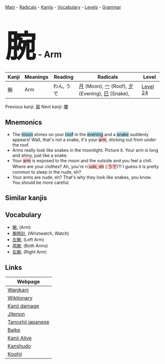 <style> bigfont {font-size: 100px}</style>
[Main](../index.md) -
[Radicals](../radicals.md) -
[Kanjis](../kanjis.md) -
[Vocabulary](../vocabulary.md) -
[Levels](../levels.md) -
[Grammar](../grammar.md)
# <bigfont> 腕</bigfont> - Arm 

| Kanji | Meanings | Reading | Radicals | Level |
| --- | --- | --- | --- | --- |
| 腕 | Arm | わん, うで | [月](../radicals/月.md) (Moon), [宀](../radicals/宀.md) (Roof), [夕](../radicals/夕.md) (Evening), [巳](../radicals/巳.md) (Snake),  | [Level 24](../levels/wk_level24.md) |

Previous kanji: [肩](肩.md) Next kanji: [腰](腰.md) 

## Mnemonics
 * The <span style="background-color:#ADD8E6"> moon</span> shines on your <span style="background-color:#ADD8E6"> roof</span> in the <span style="background-color:#ADD8E6"> evening</span> and a <span style="background-color:#ADD8E6"> snake</span> suddenly appears! Wait, that's not a snake, it's your <span style="background-color:#ffcccb"> arm</span>, sticking out from under the roof.
* Arms really look like snakes in the moonlight. Picture it. Your arm is long and shiny, just like a snake.
* Your <span style="background-color:#ffcccb"> arm</span> is exposed to the moon and the outside and you feel a chill. Where are your clothes? Ah, you're n<span style="background-color:#ffcccb"> ude, eh</span> (<span style="background-color:#ffcccb"> うで</span>)?! I guess it is pretty common to sleep in the nude, eh?
* Your arms are nude, eh? That's why they look like snakes, you know. You should be more careful.


## Similar kanjis
 


## Vocabulary
 * [腕](../vocabulary/腕.md), (Arm)
* [腕時計](../vocabulary/腕.md), (Wristwatch, Watch)
* [左腕](../vocabulary/腕.md), (Left Arm)
* [両腕](../vocabulary/腕.md), (Both Arms)
* [右腕](../vocabulary/腕.md), (Right Arm)



## Links 

| Webpage |
| --- |
| [Wanikani          ](https://www.wanikani.com/kanji/腕) |
| [Wiktionary        ](https://en.wiktionary.org/wiki/腕) |
| [Kanji damage      ](http://www.kanjidamage.com/kanji/search?utf8=✓&q=腕) |
| [Jitenon           ](https://jitenon.com/kanji/腕) |
| [Tanoshii japanese ](https://www.tanoshiijapanese.com/dictionary/kanji.cfm?k=腕) |
| [Baike             ](https://baike.baidu.com/item/腕) |
| [Kanji Alive       ](https://app.kanjialive.com/腕) |
| [Kanshudo          ](https://www.kanshudo.com/searchmn?q=腕) |
| [Koohii            ](https://kanji.koohii.com/study/kanji/腕) |
